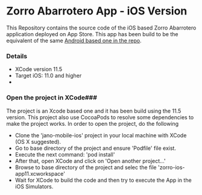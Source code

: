 # Zorro Abarrotero App  - iOS Version #

This Repository contains the source code of the iOS based Zorro Abarrotero application deployed on App Store. This app has been build to be the equivalent of the same [Android based one in the repo](https://bitbucket.org/deinsi/jano-mobile-app).


### Details ###

* XCode version 11.5
* Target iOS: 11.0 and higher
*

### Open the project in XCode###

The project is an Xcode based one and it has been build using the 11.5 version. This project also use CocoaPods  to resolve some dependencies to make the project works. In order to open the project, do the following

* Clone the 'jano-mobile-ios' project in your local machine with XCode (OS X suggested).
* Go to base directory of the project and ensure 'Podfile' file exist.
* Execute the next  command: 'pod install'
* After that, open XCode and click on 'Open another project...'
* Browse to base directory of the project and selec the file 'zorro-ios-app11.xcworkspace'
* Wait for XCode to build the code and then try to execute the App in the iOS Simulators.

